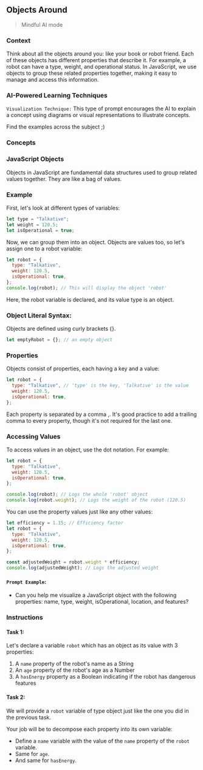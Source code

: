 ## Objects Around

> Mindful AI mode

### Context

Think about all the objects around you: like your book or robot friend. Each of these objects has different properties that describe it. For example, a robot can have a type, weight, and operational status. In JavaScript, we use objects to group these related properties together, making it easy to manage and access this information.

### AI-Powered Learning Techniques

`Visualization Technique:`
This type of prompt encourages the AI to explain a concept using diagrams or visual representations to illustrate concepts.

Find the examples across the subject ;)

### Concepts

### JavaScript Objects

Objects in JavaScript are fundamental data structures used to group related values together. They are like a bag of values.

### Example

First, let's look at different types of variables:

```js
let type = "Talkative";
let weight = 120.5;
let isOperational = true;
```

Now, we can group them into an object. Objects are values too, so let's assign one to a robot variable:

```js
let robot = {
  type: "Talkative",
  weight: 120.5,
  isOperational: true,
};
console.log(robot); // This will display the object 'robot'
```

Here, the robot variable is declared, and its value type is an object.

### Object Literal Syntax:

Objects are defined using curly brackets {}.

```js
let emptyRobot = {}; // an empty object
```

### Properties

Objects consist of properties, each having a key and a value:

```js
let robot = {
  type: "Talkative", // 'type' is the key, 'Talkative' is the value
  weight: 120.5,
  isOperational: true,
};
```

Each property is separated by a comma ,. It's good practice to add a trailing comma to every property, though it's not required for the last one.

### Accessing Values

To access values in an object, use the dot notation. For example:

```js
let robot = {
  type: "Talkative",
  weight: 120.5,
  isOperational: true,
};

console.log(robot); // Logs the whole 'robot' object
console.log(robot.weight); // Logs the weight of the robot (120.5)
```

You can use the property values just like any other values:

```js
let efficiency = 1.15; // Efficiency factor
let robot = {
  type: "Talkative",
  weight: 120.5,
  isOperational: true,
};

const adjustedWeight = robot.weight * efficiency;
console.log(adjustedWeight); // Logs the adjusted weight
```

#### **`Prompt Example`**:

- Can you help me visualize a JavaScript object with the following properties: name, type, weight, isOperational, location, and features?

### Instructions

#### Task 1:

Let's declare a variable `robot` which has an object as its value with 3 properties:

1. A `name` property of the robot's name as a String
2. An `age` property of the robot's age as a Number
3. A `hasEnergy` property as a Boolean indicating if the robot has dangerous features

#### Task 2:

We will provide a `robot` variable of type object just like the one you did in the previous task.

Your job will be to decompose each property into its own variable:

- Define a `name` variable with the value of the `name` property of the `robot` variable.
- Same for `age`.
- And same for `hasEnergy`.
